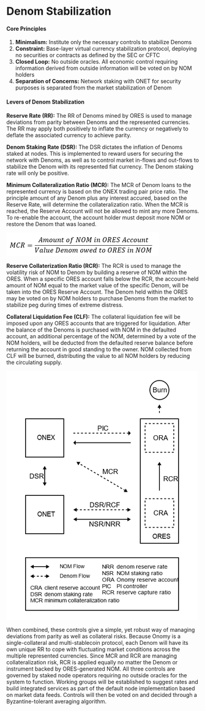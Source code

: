 # Denom Stabilization

#### Core Principles

1. **Minimalism:** Institute only the necessary controls to stabilize Denoms
2. **Constraint:** Base-layer virtual currency stabilization protocol, deploying no securities or contracts as defined by the SEC or CFTC
3. **Closed Loop:** No outside oracles. All economic control requiring information derived from outside information will be voted on by NOM holders
4. **Separation of Concerns:** Network staking with ONET for security purposes is separated from the market stabilization of Denom

#### **Levers of Denom Stabilization**

**Reserve Rate (RR):** The RR of Denoms mined by ORES is used to manage deviations from parity between Denoms and the represented currencies. The RR may apply both positively to inflate the currency or negatively to deflate the associated currency to achieve parity.

**Denom Staking Rate (DSR):** The DSR dictates the inflation of Denoms staked at nodes. This is implemented to reward users for securing the network with Denoms, as well as to control market in-flows and out-flows to stabilize the Denom with its represented fiat currency. The Denom staking rate will only be positive.

**Minimum Collateralization Ratio (MCR):** The MCR of Denom loans to the represented currency is based on the ONEX trading pair price ratio. The principle amount of any Denom plus any interest accured, based on the Reserve Rate, will determine the collateralization ratio. When the MCR is reached, the Reserve Account will not be allowed to mint any more Denoms. To re-enable the account, the account holder must deposit more NOM or restore the Denom that was loaned.

![](../.gitbook/assets/image.png)

**Reserve Collaterization Ratio (RCR):** The RCR is used to manage the volatility risk of NOM to Denom by building a reserve of NOM within the ORES. When a specific ORES account falls below the RCR, the account-held amount of NOM equal to the market value of the specific Denom, will be taken into the ORES Reserve Account. The Denom held within the ORES may be voted on by NOM holders to purchase Denoms from the market to stabilize peg during times of extreme distress.

**Collateral Liquidation Fee (CLF):** The collateral liquidation fee will be imposed upon any ORES accounts that are triggered for liquidation. After the balance of the Denoms is purchased with NOM in the defaulted account, an additional percentage of the NOM, determined by a vote of the NOM holders, will be deducted from the defaulted reserve balance before returning the account in good standing to the owner. NOM collected from CLF will be burned, distributing the value to all NOM holders by reducing the circulating supply.&#x20;

![](<../.gitbook/assets/image (1).png>)

When combined, these controls give a simple, yet robust way of managing deviations from parity as well as collateral risks. Because Onomy is a single-collateral and multi-stablecoin protocol, each Denom will have its own unique RR to cope with fluctuating market conditions across the multiple represented currencies. Since MCR and RCR are managing collateralization risk, RCR is applied equally no matter the Denom or instrument backed by ORES-generated NOM. All three controls are governed by staked node operators requiring no outside oracles for the system to function. Working groups will be established to suggest rates and build integrated services as part of the default node implementation based on market data feeds. Controls will then be voted on and decided through a Byzantine-tolerant averaging algorithm.
